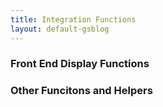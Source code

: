 ```yaml
---
title: Integration Functions
layout: default-gsblog
---
```


### Front End Display Functions

### Other Funcitons and Helpers
